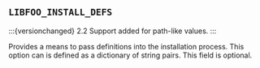 ## `LIBFOO_INSTALL_DEFS`

:::{versionchanged} 2.2 Support added for path-like values.
:::

Provides a means to pass definitions into the installation process. This
option can is defined as a dictionary of string pairs. This field is
optional.
